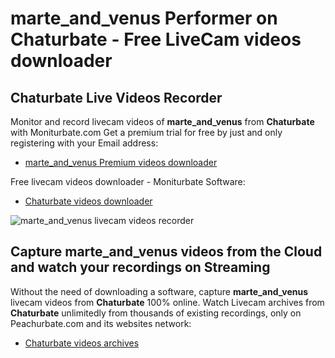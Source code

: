 # marte_and_venus Performer on Chaturbate - Free LiveCam videos downloader

## Chaturbate Live Videos Recorder

Monitor and record livecam videos of **marte_and_venus** from **Chaturbate** with Moniturbate.com
Get a premium trial for free by just and only registering with your Email address:
* [marte_and_venus Premium videos downloader](https://moniturbate.com/request-demo-licence-key.html)

Free livecam videos downloader - Moniturbate Software:
* [Chaturbate videos downloader](https://moniturbate.com/moniturbate-download-software.html)

![marte_and_venus livecam videos recorder](https://peachurnet.com/templates/moniturbate-software.png)


## Capture marte_and_venus videos from the Cloud and watch your recordings on Streaming

Without the need of downloading a software, capture **marte_and_venus** livecam videos from **Chaturbate** 100% online.
Watch Livecam archives from **Chaturbate** unlimitedly from thousands of existing recordings, only on Peachurbate.com and its websites network:
* [Chaturbate videos archives](https://peachurnet.com/)